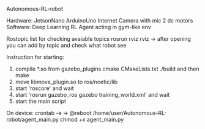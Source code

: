 Autonomous-RL-robot

Hardware:
    JetsonNano
    ArduinoUno
    Internet Camera with mic
    2 dc motors
Software:
    Deep Learning RL Agent acting in gym-like env

Rostopic list for checking avaiable topics
rosrun rviz rviz -> after opening you can add by topic and check what robot see

Instruction for starting:
1. compile *.so from gazebo_plugins cmake CMakeLists.txt ./build and then make
2. move libmove_plugin.so to ros/noetic/lib
3. start 'roscore' and wait
4. start 'rosrun gazebo_ros gazebo training_world.xml' and wait
5. start the main script

On device:
crontab -e -> @reboot /home/user/Autonomous-RL-robot/agent_main.py
chmod +x agent_main.py